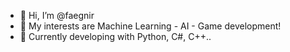 - 👋 Hi, I’m @faegnir
- 👀 My interests are Machine Learning - AI - Game development!
- 🌱 Currently developing with Python, C#, C++..
